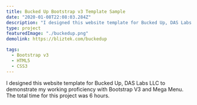 ```yaml
---
title: Bucked Up Bootstrap v3 Template Sample
date: "2020-01-08T22:08:03.284Z"
description: "I designed this website template for Bucked Up, DAS Labs LLC to demonstrate my working proficiency with Bootstrap V3 and Mega Menu."
type: project
featuredImage: "./buckedup.png"
demolink: https://bliztek.com/buckedup

tags:
  - Bootstrap v3
  - HTML5
  - CSS3
---
```


I designed this website template for Bucked Up, DAS Labs LLC to demonstrate my working proficiency with Bootstrap V3 and Mega Menu. The total time for this project was 6 hours.
